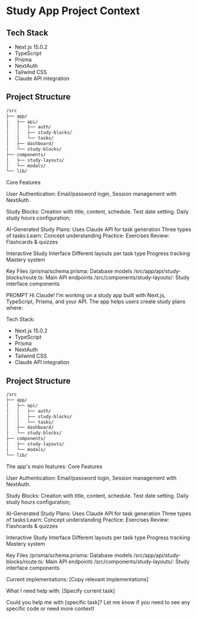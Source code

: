 # Study App Project Context

## Tech Stack

- Next.js 15.0.2
- TypeScript
- Prisma
- NextAuth
- Tailwind CSS
- Claude API integration

## Project Structure

```bash
/src
├── app/
│   ├── api/
│   │   ├── auth/
│   │   ├── study-blocks/
│   │   └── tasks/
│   ├── dashboard/
│   └── study-blocks/
├── components/
│   ├── study-layouts/
│   └── modals/
└── lib/
```

Core Features

User Authentication: Email/password login, Session management with NextAuth.

Study Blocks: Creation with title, content, schedule. Test date setting. Daily study hours configuration;

AI-Generated Study Plans: Uses Claude API for task generation
Three types of tasks:Learn: Concept understanding
Practice: Exercises
Review: Flashcards & quizzes

Interactive Study Interface
Different layouts per task type
Progress tracking
Mastery system

Key Files
/prisma/schema.prisma: Database models
/src/app/api/study-blocks/route.ts: Main API endpoints
/src/components/study-layouts/: Study interface components

PROMPT
Hi Claude! I'm working on a study app built with Next.js, TypeScript, Prisma, and your API. The app helps users create study plans where:

Tech Stack:

- Next.js 15.0.2
- TypeScript
- Prisma
- NextAuth
- Tailwind CSS
- Claude API integration

## Project Structure

```bash
/src
├── app/
│   ├── api/
│   │   ├── auth/
│   │   ├── study-blocks/
│   │   └── tasks/
│   ├── dashboard/
│   └── study-blocks/
├── components/
│   ├── study-layouts/
│   └── modals/
└── lib/
```

The app's main features:
Core Features

User Authentication: Email/password login, Session management with NextAuth.

Study Blocks: Creation with title, content, schedule. Test date setting. Daily study hours configuration;

AI-Generated Study Plans: Uses Claude API for task generation
Three types of tasks:Learn: Concept understanding
Practice: Exercises
Review: Flashcards & quizzes

Interactive Study Interface
Different layouts per task type
Progress tracking
Mastery system

Key Files
/prisma/schema.prisma: Database models
/src/app/api/study-blocks/route.ts: Main API endpoints
/src/components/study-layouts/: Study interface components

Current implementations:
[Copy relevant implementations]

What I need help with:
[Specify current task]

Could you help me with [specific task]? Let me know if you need to see any specific code or need more context!
